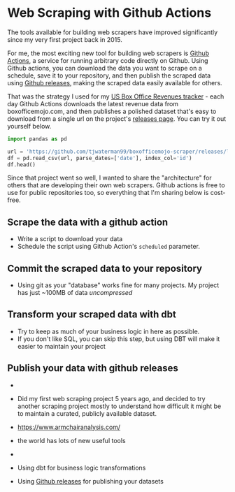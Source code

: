 # Web Scraping with Github Actions

The tools available for building web scrapers have improved significantly since my very first project back in 2015.

For me, the most exciting new tool for building web scrapers is [Github Actions](https://github.com/features/actions), a service for running arbitrary code directly on Github. Using Github actions, you can download the data you want to scrape on a schedule, save it to your repository, and then publish the scraped data using [Github releases](https://docs.github.com/en/free-pro-team@latest/github/administering-a-repository/managing-releases-in-a-repository), making the scraped data easily available for others.

That was the strategy I used for my [US Box Office Revenues tracker](https://github.com/tjwaterman99/boxofficemojo-scraper) - each day Github Actions downloads the latest revenue data from boxofficemojo.com, and then publishes a polished dataset that's easy to download from a single url on the project's [releases page](https://github.com/tjwaterman99/boxofficemojo-scraper/releases). You can try it out yourself below.

```python
import pandas as pd

url = 'https://github.com/tjwaterman99/boxofficemojo-scraper/releases/latest/download/revenues_per_day.csv.gz'
df = pd.read_csv(url, parse_dates=['date'], index_col='id')
df.head()
```

Since that project went so well, I wanted to share the "architecture" for others that are developing their own web scrapers. Github actions is free to use for public repositories too, so everything that I'm sharing below is cost-free.

## Scrape the data with a github action

- Write a script to download your data
- Schedule the script using Github Action's `scheduled` parameter.

## Commit the scraped data to your repository

- Using git as your "database" works fine for many projects. My project has just ~100MB of data _uncompressed_

## Transform your scraped data with dbt

- Try to keep as much of your business logic in here as possible. 
- If you don't like SQL, you can skip this step, but using DBT will make it easier to maintain your project

## Publish your data with github releases

- 

- Did my first web scraping project 5 years ago, and decided to try another scraping project mostly to understand how difficult it might be to maintain a curated, publicly available dataset.
- https://www.armchairanalysis.com/
- the world has lots of new useful tools
- 
- Using dbt for business logic transformations
- Using [Github releases](https://docs.github.com/en/free-pro-team@latest/github/administering-a-repository/about-releases) for publishing your datasets

